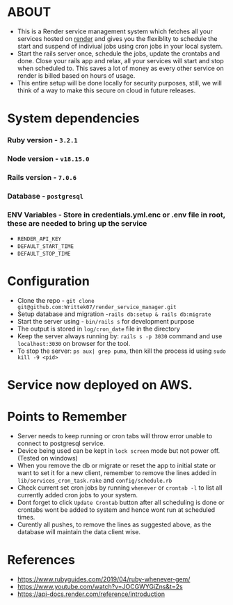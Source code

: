 # ABOUT
* This is a Render service management system which fetches all your services hosted on [render](http://www.render.com/) and gives you the flexiblity to schedule the start and suspend of indiviual jobs using cron jobs in your local system. 
* Start the rails server once, schedule the jobs, update the crontabs and done. Close your rails app and relax, all your services will start and stop when scheduled to. This saves a lot of money as every other service on render is billed based on hours of usage.
* This entire setup will be done locally for security purposes, still, we will think of a way to make this secure on cloud in future releases.


# System dependencies 
### Ruby version - `3.2.1`
### Node version - `v18.15.0`
### Rails version - `7.0.6`
### Database - `postgresql`
### ENV Variables - Store in credentials.yml.enc or .env file in root, these are needed to bring up the service
* `RENDER_API_KEY`
* `DEFAULT_START_TIME`
* `DEFAULT_STOP_TIME`

# Configuration
* Clone the repo - `git clone git@github.com:Writtek07/render_service_manager.git`
* Setup database and migration -`rails db:setup & rails db:migrate`
* Start the server using - `bin/rails s` for development purpose
* The output is stored in `log/cron_date` file in the directory
* Keep the server always running by: `rails s -p 3030` command and use `localhost:3030` on browser for the tool.
* To stop the server: `ps aux| grep puma`, then kill the process id using `sudo kill -9 <pid>`

# Service now deployed on AWS.

# Points to Remember
* Server needs to keep running or cron tabs will throw error unable to connect to postgresql service.
* Device being used can be kept in `lock screen` mode but not power off.(Tested on windows)
* When you remove the db or migrate or reset the app to initial state or want to set it for a new client, remember to remove the lines added in `lib/services_cron_task.rake` and `config/schedule.rb`
* Check current set cron jobs by running `whenever` or `crontab -l` to list all currently added cron jobs to your system.
* Dont forget to click `Update Crontab` button after all scheduling is done or crontabs wont be added to system and hence wont run at   scheduled times.
* Curently all pushes, to remove the lines as suggested above, as the database will maintain the data client wise. 

# References
* https://www.rubyguides.com/2019/04/ruby-whenever-gem/
* https://www.youtube.com/watch?v=JOCGWYGiZns&t=2s
* https://api-docs.render.com/reference/introduction